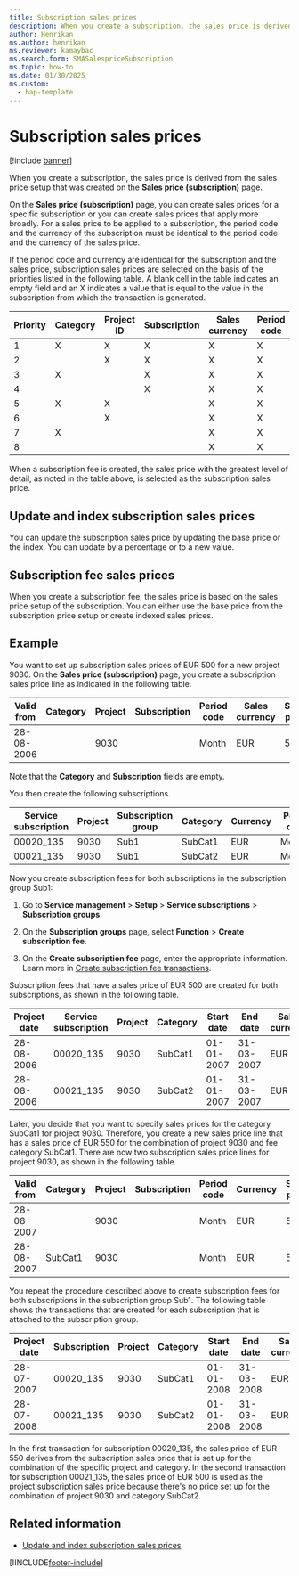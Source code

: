 ```yaml
---
title: Subscription sales prices  
description: When you create a subscription, the sales price is derived from the sales price setup that was created on the Sales price (subscription) page.
author: Henrikan
ms.author: henrikan
ms.reviewer: kamaybac
ms.search.form: SMASalespriceSubscription
ms.topic: how-to
ms.date: 01/30/2025
ms.custom: 
  - bap-template
---
```


# Subscription sales prices

[!include [banner](../includes/banner.md)]

When you create a subscription, the sales price is derived from the sales price setup that was created on the **Sales price (subscription)** page.

On the **Sales price (subscription)** page, you can create sales prices for a specific subscription or you can create sales prices that apply more broadly. For a sales price to be applied to a subscription, the period code and the currency of the subscription must be identical to the period code and the currency of the sales price.

If the period code and currency are identical for the subscription and the sales price, subscription sales prices are selected on the basis of the priorities listed in the following table. A blank cell in the table indicates an empty field and an X indicates a value that is equal to the value in the subscription from which the transaction is generated.

| Priority | Category | Project ID | Subscription | Sales currency | Period code |
|----------|----------|------------|--------------|----------------|-------------|
| 1        | X        | X          | X            | X              | X           |
| 2        |          | X          | X            | X              | X           |
| 3        | X        |            | X            | X              | X           |
| 4        |          |            | X            | X              | X           |
| 5        | X        | X          |              | X              | X           |
| 6        |          | X          |              | X              | X           |
| 7        | X        |            |              | X              | X           |
| 8        |          |            |              | X              | X           |

When a subscription fee is created, the sales price with the greatest level of detail, as noted in the table above, is selected as the subscription sales price.

## Update and index subscription sales prices

You can update the subscription sales price by updating the base price or the index. You can update by a percentage or to a new value.

## Subscription fee sales prices

When you create a subscription fee, the sales price is based on the sales price setup of the subscription. You can either use the base price from the subscription price setup or create indexed sales prices.

## Example

You want to set up subscription sales prices of EUR 500 for a new project 9030. On the **Sales price (subscription)** page, you create a subscription sales price line as indicated in the following table.

| Valid from | Category | Project | Subscription | Period code | Sales currency | Sales price |
|------------|----------|---------|--------------|-------------|----------------|-------------|
| 28-08-2006 |          | 9030    |              | Month       | EUR            | 500         |

Note that the **Category** and **Subscription** fields are empty.

You then create the following subscriptions.

| Service subscription | Project | Subscription group | Category | Currency | Period code |
|----------------------|---------|--------------------|----------|----------|-------------|
| 00020_135            | 9030    | Sub1               | SubCat1  | EUR      | Monthly     |
| 00021_135            | 9030    | Sub1               | SubCat2  | EUR      | Monthly     |

Now you create subscription fees for both subscriptions in the subscription group Sub1:

1. Go to **Service management** \> **Setup** \> **Service subscriptions** \> **Subscription groups**.

2. On the **Subscription groups** page, select **Function** \> **Create subscription fee**.

3. On the **Create subscription fee** page, enter the appropriate information. Learn more in [Create subscription fee transactions](create-subscription-fee-transactions.md).

Subscription fees that have a sales price of EUR 500 are created for both subscriptions, as shown in the following table.

| Project date | Service subscription | Project | Category | Start date | End date   | Sales currency | Sales price |
|--------------|----------------------|---------|----------|------------|------------|----------------|-------------|
| 28-08-2006   | 00020_135            | 9030    | SubCat1  | 01-01-2007 | 31-03-2007 | EUR            | 500         |
| 28-08-2006   | 00021_135            | 9030    | SubCat2  | 01-01-2007 | 31-03-2007 | EUR            | 500         |

Later, you decide that you want to specify sales prices for the category SubCat1 for project 9030. Therefore, you create a new sales price line that has a sales price of EUR 550 for the combination of project 9030 and fee category SubCat1. There are now two subscription sales price lines for project 9030, as shown in the following table.

| Valid from | Category | Project | Subscription | Period code | Currency | Sales price |
|------------|----------|---------|--------------|-------------|----------|-------------|
| 28-08-2007 |          | 9030    |              | Month       | EUR      | 500         |
| 28-08-2007 | SubCat1  | 9030    |              | Month       | EUR      | 550         |

You repeat the procedure described above to create subscription fees for both subscriptions in the subscription group Sub1. The following table shows the transactions that are created for each subscription that is attached to the subscription group.

| Project date | Subscription | Project | Category | Start date | End date   | Sales currency | Sales price |
|--------------|--------------|---------|----------|------------|------------|----------------|-------------|
| 28-07-2007   | 00020_135    | 9030    | SubCat1  | 01-01-2008 | 31-03-2008 | EUR            | 550         |
| 28-07-2008   | 00021_135    | 9030    | SubCat2  | 01-01-2008 | 31-03-2008 | EUR            | 500         |

In the first transaction for subscription 00020\_135, the sales price of EUR 550 derives from the subscription sales price that is set up for the combination of the specific project and category. In the second transaction for subscription 00021\_135, the sales price of EUR 500 is used as the project subscription sales price because there's no price set up for the combination of project 9030 and category SubCat2.

## Related information

- [Update and index subscription sales prices](update-and-index-subscription-sales-prices.md)

[!INCLUDE[footer-include](../../includes/footer-banner.md)]
